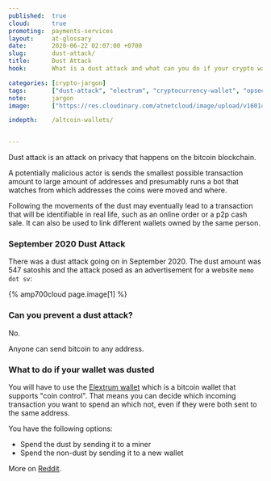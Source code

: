 ```yaml
---
published:  true
cloud:      true
promoting:  payments-services
layout:     at-glossary
date:       2020-06-22 02:07:00 +0700
slug:       dust-attack/
title:      Dust Attack
hook:       What is a dust attack and what can you do if your crypto wallet was dusted?

categories: [crypto-jargon]
tags:       ["dust-attack", "electrum", "cryptocurrency-wallet", "opsec", "og-crypto-tools"]
note:       jargon
image:      ["https://res.cloudinary.com/atnetcloud/image/upload/v1601438903/atnet/_glossary/pexels-paul-theodor-oja-2437847_aeirb4.jpg", "https://res.cloudinary.com/atnetcloud/image/upload/c_lfill,h_360,w_700/v1601438858/atnet/_glossary/Screenshot_2020-09-30_at_10.56.15_AM_w12fgg.jpg"]

indepth:    /altcoin-wallets/


---
```


Dust attack is an attack on privacy that happens on the bitcoin blockchain.

A potentially malicious actor is sends the smallest possible transaction amount to large amount of addresses and presumably runs a bot that watches from which addresses the coins were moved and where.

Following the movements of the dust may eventually lead to a transaction that will be identifiable in real life, such as an online order or a p2p cash sale. It can also be used to link different wallets owned by the same person.

### September 2020 Dust Attack

There was a dust attack going on in September 2020. The dust amount was 547 satoshis and the attack posed as an advertisement for a website `memo dot sv`:

{% amp700cloud page.image[1] %}

### Can you prevent a dust attack?

No.

Anyone can send bitcoin to any address.

### What to do if your wallet was dusted

You will have to use the [Elextrum wallet](/glossary/electrum/) which is a bitcoin wallet that supports "coin control". That means you can decide which incoming transaction you want to spend an which not, even if they were both sent to the same address.

You have the following options:

* Spend the dust by sending it to a miner
* Spend the non-dust by sending it to a new wallet

More on [Reddit](https://www.reddit.com/r/TREZOR/comments/ium0gd/dust_attack/).
